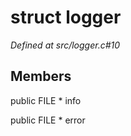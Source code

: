 # struct logger

*Defined at src/logger.c#10*

## Members

public FILE * info

public FILE * error



